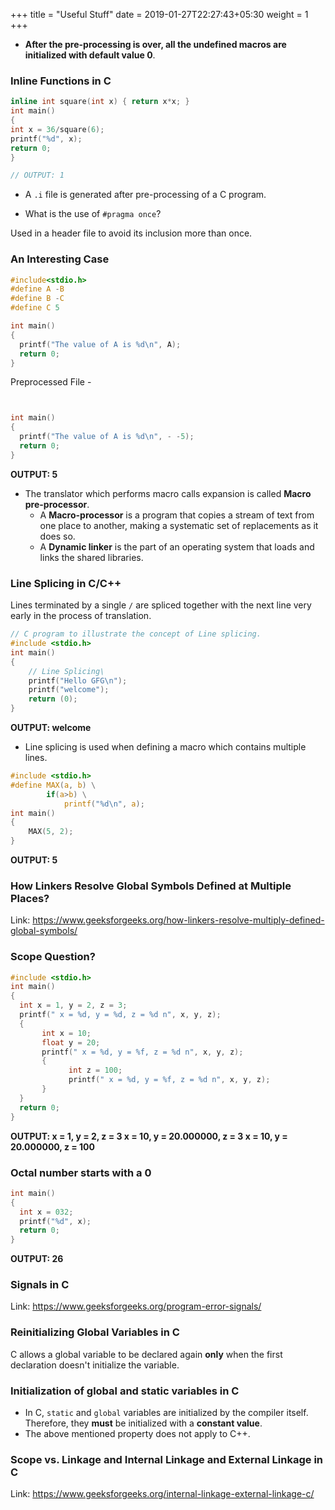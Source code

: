 +++
title = "Useful Stuff"
date =  2019-01-27T22:27:43+05:30
weight = 1
+++

- **After the pre-processing is over, all the undefined macros are initialized with default value 0**.

### Inline Functions in C

```c
inline int square(int x) { return x*x; } 
int main() 
{ 
int x = 36/square(6); 
printf("%d", x); 
return 0; 
} 

// OUTPUT: 1 
```
- A `.i` file is generated after pre-processing of a C program.

- What is the use of `#pragma once`?

Used in a header file to avoid its inclusion more than once.

### An Interesting Case

```c
#include<stdio.h>
#define A -B
#define B -C
#define C 5

int main()
{
  printf("The value of A is %d\n", A); 
  return 0;
} 
```

Preprocessed File - 

```c


int main()
{
  printf("The value of A is %d\n", - -5);
  return 0;
}

```

**OUTPUT: 5**

-   The translator which performs macro calls expansion is called **Macro pre-processor**.
	- A **Macro-processor** is a program that copies a stream of text from one place to another, making a systematic set of replacements as it does so.
	- A **Dynamic linker** is the part of an operating system that loads and links the shared libraries.

### Line Splicing in C/C++

Lines terminated by a single `/` are spliced together with the next line very early in the process of translation.

```c
// C program to illustrate the concept of Line splicing. 
#include <stdio.h> 
int main() 
{ 
	// Line Splicing\ 
	printf("Hello GFG\n"); 
	printf("welcome"); 
	return (0); 
} 

```
**OUTPUT: welcome**

- Line splicing is used when defining a  macro which contains multiple lines.

```c
#include <stdio.h> 
#define MAX(a, b) \
		if(a>b) \
			printf("%d\n", a);
int main() 
{ 
	MAX(5, 2);
} 
```

**OUTPUT: 5**

### How Linkers Resolve Global Symbols Defined at Multiple Places?

Link: https://www.geeksforgeeks.org/how-linkers-resolve-multiply-defined-global-symbols/

### Scope Question?

```c
#include <stdio.h>
int main()
{
  int x = 1, y = 2, z = 3;
  printf(" x = %d, y = %d, z = %d n", x, y, z);
  {
       int x = 10;
       float y = 20;
       printf(" x = %d, y = %f, z = %d n", x, y, z);
       {
             int z = 100;
             printf(" x = %d, y = %f, z = %d n", x, y, z);
       }
  }
  return 0;
}
```

**OUTPUT:  x = 1, y = 2, z = 3
 		   x = 10, y = 20.000000, z = 3
 		   x = 10, y = 20.000000, z = 100**

### Octal number starts with a 0

```c
int main()
{
  int x = 032;
  printf("%d", x);
  return 0;
}
```
**OUTPUT: 26**

### Signals in C
Link: https://www.geeksforgeeks.org/program-error-signals/

### Reinitializing Global Variables in C
C allows a global variable to be declared again **only** when the first declaration doesn't initialize the variable.

### Initialization of global and static variables in C
- In C, `static` and `global` variables are initialized by the compiler itself. Therefore, they **must** be initialized with a **constant value**.
- The above mentioned property does not apply to C++.

### Scope vs. Linkage and Internal Linkage and External Linkage in C

Link: https://www.geeksforgeeks.org/internal-linkage-external-linkage-c/
